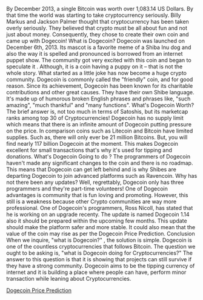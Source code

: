 By December 2013, a single Bitcoin was worth over 1,083.14 US Dollars. By that time the world was starting to take cryptocurrency seriously. Billy Markus and Jackson Palmer thought that cryptocurrency has been taken overly seriously. They believed that crypto must be all about fun and not just about money. Consequently, they chose to create their own coin and came up with Dogecoin!
What is Dogecoin?
Dogecoin was launched on December 6th, 2013. Its mascot is a favorite meme of a Shiba Inu dog and also the way it is spelled and pronounced is borrowed from an internet puppet show. The community got very excited with this coin and began to speculate it . Although, it is a coin having a puppy on it –  that is not the whole story.
What started as a little joke has now become a huge crypto community. Dogecoin is commonly called the "friendly" coin, and for good reason. Since its achievement, Dogecoin has been known for its charitable contributions and other great causes.
They have their own Shibe language. It's made up of humorous broken English phrases and phrases like, "such amazing", "much thankful" and "many functions".
What's Dogecoin Worth?
The brief answer is, not too much in terms of Satoshis, but its marketcap ranks among top 30 of Cryptocurrencies! Dogecoin has no supply limit which means that there is an infinite amount of Dogecoin putting pressure on the price. In comparison coins such as Litecoin and Bitcoin have limited supplies. Such as, there will only ever be 21 million Bitcoins. But, you will find nearly 117 billion Dogecoin at the moment. This makes Dogecoin excellent for small transactions that's why it's used for tipping and donations.
What's Dogecoin Going to do ?
The programmers of Dogecoin haven't made any significant changes to the coin and there is no roadmap. This means that Dogecoin can get left behind and is why Shibes are departing Dogecoin to join advanced platforms such as Ravencoin.
Why has not there been any updates? Well, regrettably, Dogecoin only has three programmers and they're part-time volunteers! One of Dogecoin advantages is community that is fun loving and promoting. However, this still is a weakness because other Crypto communities are way more professional.
One of Dogecoin's programmers, Ross Nicoll, has stated that he is working on an upgrade recenty. The update is named Dogecoin 1.14 also it should be prepared within the upcoming few months. This update should make the platform safer and more stable. It could also mean that the value of the coin may rise as per the Dogecoin Price Prediction.
Conclusion
When we inquire, "what is Dogecoin?" , the solution is simple. Dogecoin is one of the countless cryptocurrencies that follows Bitcoin. The question we ought to be asking is, "what is Dogecoin doing for Cryptocurrencies?" The answer to this question is that it is showing that projects can still survive if they have a strong community. Dogecoin aims to be the tipping currency of internet and it is building a place where people can have, perform minor transaction while leaning about Cryptocurrencies.

[Dogecoin Price Prediction](https://blockoney.com/dogecoin-price-prediction/) 
